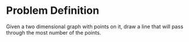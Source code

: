 # Problem Definition

Given a two dimensional graph with points on it, draw a line that will pass through the most number of the points.
